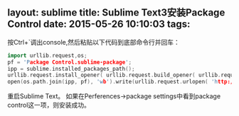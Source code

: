 layout: sublime
title: Sublime Text3安装Package Control
date: 2015-05-26 10:10:03
tags:
---
按Ctrl+`调出console,然后粘贴以下代码到底部命令行并回车：
``` c++
import urllib.request,os; 
pf = 'Package Control.sublime-package';
ipp = sublime.installed_packages_path();
urllib.request.install_opener( urllib.request.build_opener( urllib.request.ProxyHandler()) ); 
open(os.path.join(ipp, pf), 'wb').write(urllib.request.urlopen( 'http://sublime.wbond.net/' + pf.replace(' ','%20')).read())
```
重启Sublime Text。 如果在Perferences->package settings中看到package control这一项，则安装成功。